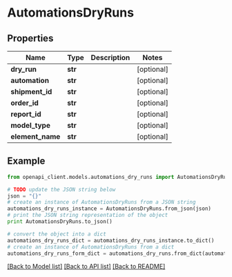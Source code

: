 # AutomationsDryRuns


## Properties
Name | Type | Description | Notes
------------ | ------------- | ------------- | -------------
**dry_run** | **str** |  | [optional] 
**automation** | **str** |  | [optional] 
**shipment_id** | **str** |  | [optional] 
**order_id** | **str** |  | [optional] 
**report_id** | **str** |  | [optional] 
**model_type** | **str** |  | [optional] 
**element_name** | **str** |  | [optional] 

## Example

```python
from openapi_client.models.automations_dry_runs import AutomationsDryRuns

# TODO update the JSON string below
json = "{}"
# create an instance of AutomationsDryRuns from a JSON string
automations_dry_runs_instance = AutomationsDryRuns.from_json(json)
# print the JSON string representation of the object
print AutomationsDryRuns.to_json()

# convert the object into a dict
automations_dry_runs_dict = automations_dry_runs_instance.to_dict()
# create an instance of AutomationsDryRuns from a dict
automations_dry_runs_form_dict = automations_dry_runs.from_dict(automations_dry_runs_dict)
```
[[Back to Model list]](../README.md#documentation-for-models) [[Back to API list]](../README.md#documentation-for-api-endpoints) [[Back to README]](../README.md)


